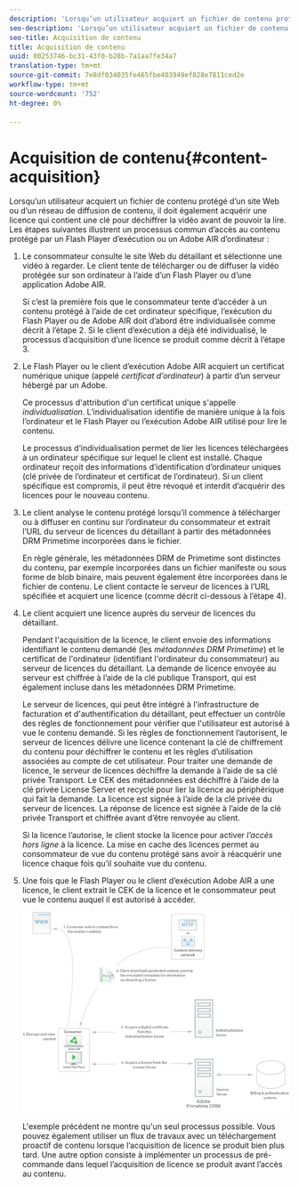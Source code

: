 ```yaml
---
description: 'Lorsqu’un utilisateur acquiert un fichier de contenu protégé d’un site Web ou d’un réseau de diffusion de contenu, il doit également acquérir une licence qui contient une clé pour déchiffrer la vidéo avant de pouvoir la lire. Les étapes suivantes illustrent un processus commun d’accès au contenu protégé par un Flash Player d’exécution ou Adobe AIR d’ordinateur '
seo-description: 'Lorsqu’un utilisateur acquiert un fichier de contenu protégé d’un site Web ou d’un réseau de diffusion de contenu, il doit également acquérir une licence qui contient une clé pour déchiffrer la vidéo avant de pouvoir la lire. Les étapes suivantes illustrent un processus commun d’accès au contenu protégé par un Flash Player d’exécution ou Adobe AIR d’ordinateur '
seo-title: Acquisition de contenu
title: Acquisition de contenu
uuid: 80253746-bc31-43f0-b28b-7a1aa7fe34a7
translation-type: tm+mt
source-git-commit: 7e8df034035fe465fbe403949ef828e7811ced2e
workflow-type: tm+mt
source-wordcount: '752'
ht-degree: 0%

---
```



# Acquisition de contenu{#content-acquisition}

Lorsqu’un utilisateur acquiert un fichier de contenu protégé d’un site Web ou d’un réseau de diffusion de contenu, il doit également acquérir une licence qui contient une clé pour déchiffrer la vidéo avant de pouvoir la lire. Les étapes suivantes illustrent un processus commun d’accès au contenu protégé par un Flash Player d’exécution ou un Adobe AIR d’ordinateur :

1. Le consommateur consulte le site Web du détaillant et sélectionne une vidéo à regarder. Le client tente de télécharger ou de diffuser la vidéo protégée sur son ordinateur à l’aide d’un Flash Player ou d’une application Adobe AIR.

   Si c’est la première fois que le consommateur tente d’accéder à un contenu protégé à l’aide de cet ordinateur spécifique, l’exécution du Flash Player ou de Adobe AIR doit d’abord être individualisée comme décrit à l’étape 2. Si le client d’exécution a déjà été individualisé, le processus d’acquisition d’une licence se produit comme décrit à l’étape 3.

1. Le Flash Player ou le client d’exécution Adobe AIR acquiert un certificat numérique unique (appelé *certificat d’ordinateur*) à partir d’un serveur hébergé par un Adobe.

   Ce processus d&#39;attribution d&#39;un certificat unique s&#39;appelle *individualisation*. L’individualisation identifie de manière unique à la fois l’ordinateur et le Flash Player ou l’exécution Adobe AIR utilisé pour lire le contenu.

   Le processus d’individualisation permet de lier les licences téléchargées à un ordinateur spécifique sur lequel le client est installé. Chaque ordinateur reçoit des informations d’identification d’ordinateur uniques (clé privée de l’ordinateur et certificat de l’ordinateur). Si un client spécifique est compromis, il peut être révoqué et interdit d’acquérir des licences pour le nouveau contenu.

1. Le client analyse le contenu protégé lorsqu’il commence à télécharger ou à diffuser en continu sur l’ordinateur du consommateur et extrait l’URL du serveur de licences du détaillant à partir des métadonnées DRM Primetime incorporées dans le fichier.

   En règle générale, les métadonnées DRM de Primetime sont distinctes du contenu, par exemple incorporées dans un fichier manifeste ou sous forme de blob binaire, mais peuvent également être incorporées dans le fichier de contenu. Le client contacte le serveur de licences à l’URL spécifiée et acquiert une licence (comme décrit ci-dessous à l’étape 4).
1. Le client acquiert une licence auprès du serveur de licences du détaillant.

   Pendant l&#39;acquisition de la licence, le client envoie des informations identifiant le contenu demandé (les *métadonnées DRM Primetime*) et le certificat de l&#39;ordinateur (identifiant l&#39;ordinateur du consommateur) au serveur de licences du détaillant. La demande de licence envoyée au serveur est chiffrée à l’aide de la clé publique Transport, qui est également incluse dans les métadonnées DRM Primetime.

   Le serveur de licences, qui peut être intégré à l&#39;infrastructure de facturation et d&#39;authentification du détaillant, peut effectuer un contrôle des règles de fonctionnement pour vérifier que l&#39;utilisateur est autorisé à vue le contenu demandé. Si les règles de fonctionnement l’autorisent, le serveur de licences délivre une licence contenant la clé de chiffrement du contenu pour déchiffrer le contenu et les règles d’utilisation associées au compte de cet utilisateur. Pour traiter une demande de licence, le serveur de licences déchiffre la demande à l’aide de sa clé privée Transport. Le CEK des métadonnées est déchiffré à l’aide de la clé privée License Server et recyclé pour lier la licence au périphérique qui fait la demande. La licence est signée à l’aide de la clé privée du serveur de licences. La réponse de licence est signée à l’aide de la clé privée Transport et chiffrée avant d’être renvoyée au client.

   Si la licence l’autorise, le client stocke la licence pour activer *l’accès hors ligne* à la licence. La mise en cache des licences permet au consommateur de vue du contenu protégé sans avoir à réacquérir une licence chaque fois qu’il souhaite vue du contenu.

1. Une fois que le Flash Player ou le client d’exécution Adobe AIR a une licence, le client extrait le CEK de la licence et le consommateur peut vue le contenu auquel il est autorisé à accéder.

   <!--<a id="fig_s43_gc2_44"></a>-->

   ![](assets/FMRMS_fig01_web.png)

   L&#39;exemple précédent ne montre qu&#39;un seul processus possible. Vous pouvez également utiliser un flux de travaux avec un téléchargement proactif de contenu lorsque l’acquisition de licence se produit bien plus tard. Une autre option consiste à implémenter un processus de pré-commande dans lequel l’acquisition de licence se produit avant l’accès au contenu.

